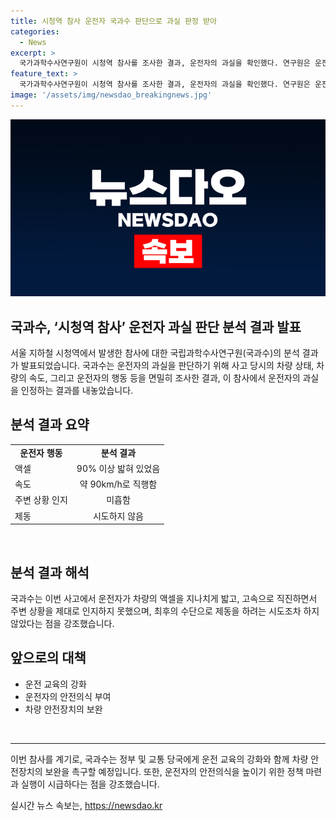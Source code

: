 ```yaml
---
title: 시청역 참사 운전자 국과수 판단으로 과실 판정 받아
categories:
  - News
excerpt: >
  국가과학수사연구원이 시청역 참사를 조사한 결과, 운전자의 과실을 확인했다. 연구원은 운전자가 사고 당시 액셀을 90% 이상 밟은 것으로 밝혀, 사고의 주된 원인으로 밝혔다.
feature_text: >
  국가과학수사연구원이 시청역 참사를 조사한 결과, 운전자의 과실을 확인했다. 연구원은 운전자가 사고 당시 액셀을 90% 이상 밟은 것으로 밝혀, 사고의 주된 원인으로 밝혔다.
image: '/assets/img/newsdao_breakingnews.jpg'
---
```


<p><img src="/assets/img/newsdao_breakingnews.jpg" alt="firstkoreanews 속보" /></p>

<h2>국과수, ‘시청역 참사’ 운전자 과실 판단 분석 결과 발표</h2>

<p data-ke-size="size16">서울 지하철 시청역에서 발생한 참사에 대한 국립과학수사연구원(국과수)의 분석 결과가 발표되었습니다. 국과수는 운전자의 과실을 판단하기 위해 사고 당시의 차량 상태, 차량의 속도, 그리고 운전자의 행동 등을 면밀히 조사한 결과, 이 참사에서 운전자의 과실을 인정하는 결과를 내놓았습니다.</p>

<h2 data-ke-size="size26">분석 결과 요약</h2>

<table>
  <tbody>
    <tr>
      <td style="text-align: center; height: 17px;"><b>운전자 행동</b></td>
      <td style="text-align: center; height: 17px;"><b>분석 결과</b></td>
    </tr>
    <tr>
      <td style="text-align: left;">액셀</td>
      <td style="text-align: center;">90% 이상 밟혀 있었음</td>
    </tr>
    <tr>
      <td style="text-align: left;">속도</td>
      <td style="text-align: center;">약 90km/h로 직행함</td>
    </tr>
    <tr>
      <td style="text-align: left;">주변 상황 인지</td>
      <td style="text-align: center;">미흡함</td>
    </tr>
    <tr>
      <td style="text-align: left;">제동</td>
      <td style="text-align: center;">시도하지 않음</td>
    </tr>
  </tbody>
</table>

<p data-ke-size="size16">&nbsp;</p>

<h2 data-ke-size="size26">분석 결과 해석</h2>

<p data-ke-size="size16">국과수는 이번 사고에서 운전자가 차량의 액셀을 지나치게 밟고, 고속으로 직진하면서 주변 상황을 제대로 인지하지 못했으며, 최후의 수단으로 제동을 하려는 시도조차 하지 않았다는 점을 강조했습니다.</p>

<h2 data-ke-size="size26">앞으로의 대책</h2>

<ul>
  <li>운전 교육의 강화</li>
  <li>운전자의 안전의식 부여</li>
  <li>차량 안전장치의 보완</li>
</ul>

<p data-ke-size="size16">&nbsp;</p>

<hr data-ke-size="size16">

<p data-ke-size="size16">이번 참사를 계기로, 국과수는 정부 및 교통 당국에게 운전 교육의 강화와 함께 차량 안전장치의 보완을 촉구할 예정입니다. 또한, 운전자의 안전의식을 높이기 위한 정책 마련과 실행이 시급하다는 점을 강조했습니다.</p>
실시간 뉴스 속보는, <a href="https://newsdao.kr" rel="dofollow">https://newsdao.kr</a>


